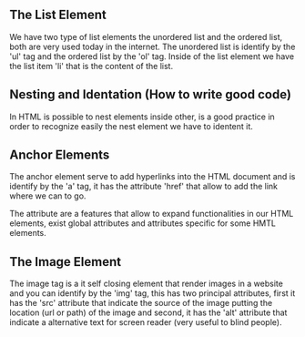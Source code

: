 ## The List Element

We have two type of list elements the unordered list and the ordered list, both are very used today in the internet. The unordered list is identify by the 'ul' tag and the ordered list by the 'ol' tag. Inside of the list element we have the list item 'li' that is the content of the list.

## Nesting and Identation (How to write good code)

In HTML is possible to nest elements inside other, is a good practice in order to recognize easily the nest element we have to identent it.

## Anchor Elements

The anchor element serve to add hyperlinks into the HTML document and is identify by the 'a' tag, it has the attribute 'href' that allow to add the link  where we can to go.

The attribute are a features that allow to expand functionalities in our HTML elements, exist global attributes and attributes specific for some HMTL elements.

## The Image Element

The image tag is a it self closing element that render images in a website and you can identify by the 'img' tag, this has two principal attributes, first it has the 'src' attribute that indicate the source of the image putting the location (url or path) of the image and second, it has the 'alt' attribute that indicate a alternative text for screen reader (very useful to blind people).
